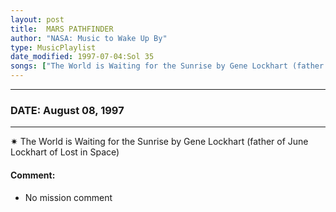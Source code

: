 ```yaml
---
layout: post
title:  MARS PATHFINDER
author: "NASA: Music to Wake Up By"
type: MusicPlaylist
date_modified: 1997-07-04:Sol 35
songs: ["The World is Waiting for the Sunrise by Gene Lockhart (father of June Lockhart of Lost in Space)"]
---
```


----
### DATE: August 08, 1997
----
✷ The World is Waiting for the Sunrise by Gene Lockhart (father of June Lockhart of Lost in Space)

#### Comment:
* No mission comment



<br/>
<center>
	<a target="_blank"
	   href="https://twitter.com/intent/tweet?hashtags=Space,NASA,Playlist,NASAWakeupCalls,SpaceProgram&text={{ page.author}}, '{{ page.songs.first }}' {{ page.title }}, {{ page.date | date: '%B %d, %Y' }}. {{ site.url }}{{ page.url }}&via=nasawakeupcalls"><i class="fab fa-twitter" alt="Tweet this page" style="font-size: 1.3em;"></i></a>
	&nbsp; 	<i class="fas fa-user-astronaut" style="font-size: 1.5em;"></i> &nbsp;
    <a type="amzn" search="'The World is Waiting for the Sunrise by Gene Lockhart (father of June Lockhart of Lost in Space)'" category="popular music">
    <i class="fab fa-amazon" style="font-size: 1.3em;"></i></a>
</center>
